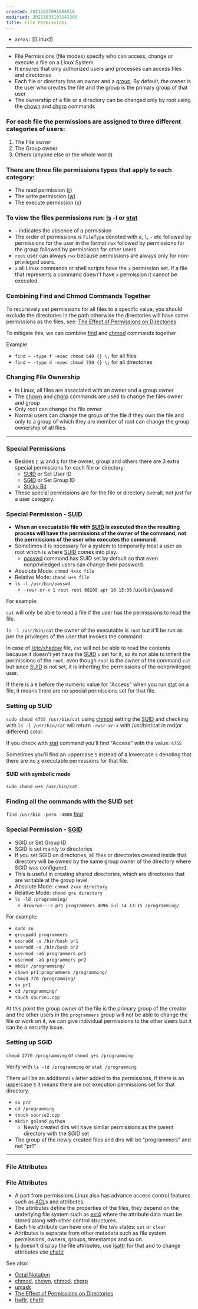 ```yaml
---
created: 20211027091606516
modified: 20211031193141366
title: File Permissions
---
```


- `areas:` [[Linux]]

---

- File Permissions (file modes) specify who can access, change or execute a file on a Linux System
- It ensures that only authorized users and processes can access files and directories
- Each file or directory has an owner and a [group](#groups). By default, the owner is the user who creates the file and the group is the primary group of that user
- The ownership of a file or a directory can be changed only by root using the [chown](#chown) and [chgrp](#chgrp) commands

### For each file the permissions are assigned to three different categories of users:

1.  The File owner
2.  The Group owner
3.  Others (anyone else or the whole world)

### There are three file permissions types that apply to each category:

- The read permission ([r](#r))
- The write permission ([w](#w))
- The execute permission ([x](#x))

### To view the files permissions run: [ls](#ls) -l or [stat](#stat)

- `-` indicates the absence of a permission
- The order of permissions is `FileType` denoted with `d`, `l`, `-` etc followed by permissions for the user in the format `rwx` followed by permissions for the group followed by permissions for other users
- `root` user can always `rwx` because permissions are always only for non-privileged users.
- `x` all Linux commands or shell scripts have the `x` permission set. If a file that represents a command doesn't have `x` permission it cannot be executed.

### Combining Find and Chmod Commands Together

To recursively set permissions for all files to a specific value, you should exclude the directories in the path otherwise the directories will have same permissions as the files, see: [The Effect of Permissions on Directories](#The%20Effect%20of%20Permissions%20on%20Directories)

To mitigate this, we can combine [find](#find%20command) and [chmod](#chmod) commands together

Example

- `find ~ -type f -exec chmod 640 {} \;` for all files
- `find ~ -type d -exec chmod 750 {} \;` for all directories

### Changing File Ownership

- In Linux, all files are associated with an owner and a group owner
- The [chown](#chown) and [chgrp](#chgrp) commands are used to change the files owner and group
- Only root can change the file owner
- Normal users can change the group of the file if they own the file and only to a group of which they are member of root can change the group ownership of all files.

---

### Special Permissions

- Besides [r](#r), [w](#w) and [x](#x) for the owner, group and others there are 3 extra special permissions for each file or directory:
  - [SUID](#SUID) or Set User ID
  - [SGID](#SGID) or Set Group ID
  - [Sticky Bit](#Sticky%20Bit)
- These special permissions are for the file or directory overall, not just for a user category.

### Special Permission - [SUID](#SUID)

- **When an execuatable file with [SUID](#SUID) is executed then the resulting process will have the permissions of the owner of the command, not the permissions of the user who executes the command**.
- Sometimes it is necessary for a system to temporarily treat a user as root which is where [SUID](#SUID) comes into play.
  - [passwd](#passwd) command has SUID set by default so that even nonpriviledged users can change their password.
- Absolute Mode: `chmod 4xxx file`
- Relative Mode: `chmod u+s file`
- `ls -l /usr/bin/passwd`
  - `-rwsr-xr-x 1 root root 68208 apr 16 15:36` /usr/bin/passwd

For example:

`cat` will only be able to read a file if the user has the permissions to read the file.

`ls -l /usr/bin/cat` the owner of the executable is `root` but it'll be run as per the privileges of the user that invokes the command.

In case of [/etc/shadow](#%2Fetc%2Fshadow) file, `cat` will not be able to read the contents because it doesn't yet have the [SUID](#SUID) `s` set for it, so its not able to inherit the permissions of the `root`, even though `root` is the owner of the command `cat` but since [SUID](#SUID) is not set, it is inherting the permissions of the nonprivileged user.

If there is a `0` before the numeric value for "Access" when you run [stat](#stat) on a file, it means there are no special permissions set for that file.

### Setting up SUID

`sudo chmod 4755 /usr/bin/cat` using [chmod](#chmod) setting the [SUID](#SUID) and checking with `ls -l /usr/bin/cat` will return `-rwsr-xr-x` with /usr/bin/cat in red(or different) color.

If you check with [stat](#stat) command you'll find "Access" with the value: `4755`

Sometimes you'll find an uppercase `S` instead of a lowercase `s` denoting that there are no [x](#x) executable permissions for that file.

#### SUID with symbolic mode

`sudo chmod u+s /usr/bin/cat`

### Finding all the commands with the SUID set

`find /usr/bin -perm -4000` [find](#find%20command)

### Special Permission - [SGID](#SGID)

- SGID or Set Group ID
- SGID is set mainly to directories
- If you set SGID on directories, all files or directories created inside that directory will be owned by the same group owner of the directory where SGID was configured.
- This is useful in creating shared directories, which are directories that are writable at the group level.
- Absolute Mode: `chmod 2xxx directory`
- Relative Mode: `chmod g+s directory`
- `ls -ld /programming/`
  - `drwxrws---2 pr1 programmers 4096 iul 14 13:15 /programming/`

For example:

- `sudo su`
- `groupadd programmers`
- `useradd -s /bin/bash pr1`
- `useradd -s /bin/bash pr2`
- `usermod -aG programmers pr1`
- `usermod -aG programmers pr2`
- `mkdir /programming/`
- `chown pr1:programmers /programming/`
- `chmod 770 /programming/`
- `su pr1`
- `cd /programming/`
- `touch source1.cpp`

At this point the <span class="underline">group owner of the file is the primary group of the creator</span> and the other users in the `programmers` group will not be able to change the file or work on it, we can give individual permissions to the other users but it can be a security issue.

### Setting up SGID

`chmod 2770 /programming` or `chmod g+s /programming`

Verify with `ls -ld /programming` or `stat /programming`

There will be an additional `s` letter added to the permissions, if there is an uppercase `S` it means there are not execution permissions set for that directory.

- `su pr2`
- `cd /programming`
- `touch source2.cpp`
- `mkdir goland python`
  - Newly created dirs will have similar permissions as the parent directory with the SGID set
- The group of the newly created files and dirs will be "programmers" and not "pr1"

---

### File Attributes

### File Attributes

- A part from permissions Linux also has advance access control features such as [ACL](#ACL)s and attributes.
- The attributes define the properties of the files, they depend on the underlying file system such as [ext4](#ext4) where the attribute data must be stored along with other control structures.
- Each file attribute can have one of the two states: `set` or `clear`
- Attributes is separate from other metadata such as file system permissions, owners, groups, timestamps and so on.
- [ls](#ls) doesn't display the file attributes, use [lsattr](#lsattr) for that and to change attributes use [chattr](#chattr)

See also:

- [Octal Notation](#Octal%20Notation)
- [chmod](#chmod), [chown](#chown), [chmod](#chmod), [chgrp](#chgrp)
- [umask](#umask)
- [The Effect of Permissions on Directories](#The%20Effect%20of%20Permissions%20on%20Directories)
- [lsattr](#lsattr), [chattr](#chattr)
